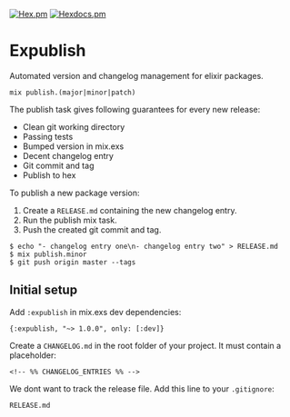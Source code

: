 [![Hex.pm](https://img.shields.io/hexpm/v/expublish)](https://hex.pm/packages/expublish)
[![Hexdocs.pm](https://img.shields.io/badge/docs-hexdocs.pm-brightgreen)](https://hexdocs.pm/expublish)

# Expublish

Automated version and changelog management for elixir packages.


```
mix publish.(major|minor|patch)
```

The publish task gives following guarantees for every new release:

- Clean git working directory
- Passing tests
- Bumped version in mix.exs
- Decent changelog entry
- Git commit and tag
- Publish to hex

To publish a new package version:

1. Create a `RELEASE.md` containing the new changelog entry.
2. Run the publish mix task.
3. Push the created git commit and tag.

```
$ echo "- changelog entry one\n- changelog entry two" > RELEASE.md
$ mix publish.minor
$ git push origin master --tags
```

## Initial setup

Add `:expublish` in mix.exs dev dependencies:

```
{:expublish, "~> 1.0.0", only: [:dev]}
```

Create a `CHANGELOG.md` in the root folder of your project. It must contain a placeholder:

```
<!-- %% CHANGELOG_ENTRIES %% -->
```

We dont want to track the release file. Add this line to your `.gitignore`:

```
RELEASE.md
```
